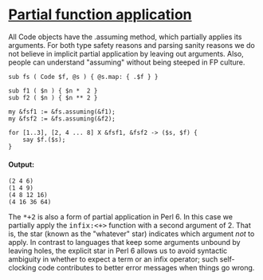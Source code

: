 [1]: http://rosettacode.org/wiki/Partial_function_application

# [Partial function application][1]

All Code objects have the .assuming method, which partially applies its arguments. For both type safety reasons and parsing sanity reasons we do not believe in implicit partial application by leaving out arguments. Also, people can understand "assuming" without being steeped in FP culture.

```perl6
sub fs ( Code $f, @s ) { @s.map: { .$f } }
 
sub f1 ( $n ) { $n *  2 }
sub f2 ( $n ) { $n ** 2 }
 
my &fsf1 := &fs.assuming(&f1);
my &fsf2 := &fs.assuming(&f2);
 
for [1..3], [2, 4 ... 8] X &fsf1, &fsf2 -> ($s, $f) {
    say $f.($s);
}
```

#### Output:
```
(2 4 6)
(1 4 9)
(4 8 12 16)
(4 16 36 64)
```


The <tt>\*+2</tt> is also a form of partial application in Perl&#160;6. In this case we partially apply the <tt>infix:&lt;+&gt;</tt> function with a second argument of 2. That is, the star (known as the "whatever" star) indicates which argument <em>not</em> to apply. In contrast to languages that keep some arguments unbound by leaving holes, the explicit star in Perl&#160;6 allows us to avoid syntactic ambiguity in whether to expect a term or an infix operator; such self-clocking code contributes to better error messages when things go wrong.